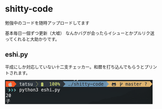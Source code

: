 # shitty-code
勉強中のコードを随時アップロードしてます

基本毎日一個ずつ更新（大嘘）
なんかバグが会ったらイシューとかプルリク送ってくれると大助かりです。

## eshi.py
平成にしか対応していない十二支チェッカー。和暦を打ち込んでもらうとプリントされます。

![eshi](https://github.com/gorira-tatsu/shitty-code/blob/master/image/eshi.png)
